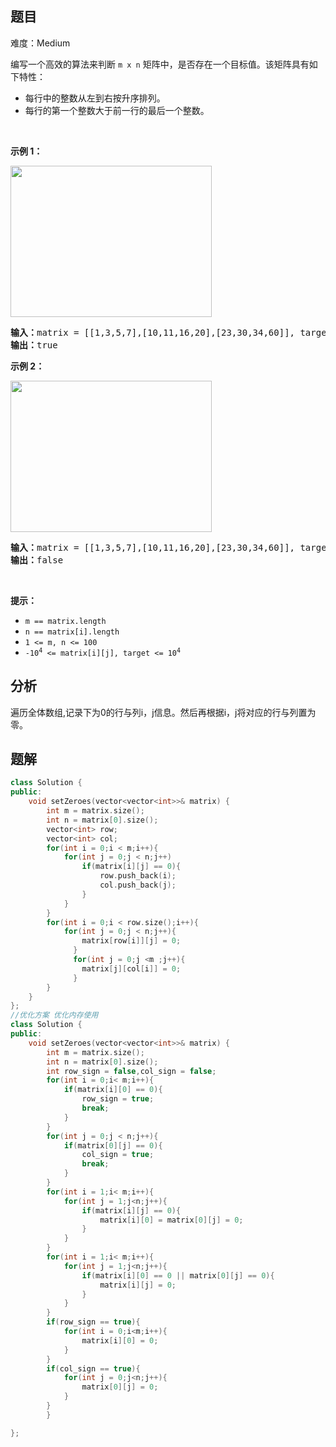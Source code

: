 
## 题目
难度：Medium
<p>编写一个高效的算法来判断 <code>m x n</code> 矩阵中，是否存在一个目标值。该矩阵具有如下特性：</p>

<ul>
	<li>每行中的整数从左到右按升序排列。</li>
	<li>每行的第一个整数大于前一行的最后一个整数。</li>
</ul>

<p> </p>

<p><strong>示例 1：</strong></p>
<img alt="" src="https://assets.leetcode.com/uploads/2020/10/05/mat.jpg" style="width: 322px; height: 242px;" />
<pre>
<strong>输入：</strong>matrix = [[1,3,5,7],[10,11,16,20],[23,30,34,60]], target = 3
<strong>输出：</strong>true
</pre>

<p><strong>示例 2：</strong></p>
<img alt="" src="https://assets.leetcode-cn.com/aliyun-lc-upload/uploads/2020/11/25/mat2.jpg" style="width: 322px; height: 242px;" />
<pre>
<strong>输入：</strong>matrix = [[1,3,5,7],[10,11,16,20],[23,30,34,60]], target = 13
<strong>输出：</strong>false
</pre>

<p> </p>

<p><strong>提示：</strong></p>

<ul>
	<li><code>m == matrix.length</code></li>
	<li><code>n == matrix[i].length</code></li>
	<li><code>1 <= m, n <= 100</code></li>
	<li><code>-10<sup>4</sup> <= matrix[i][j], target <= 10<sup>4</sup></code></li>
</ul>

## 分析
遍历全体数组,记录下为0的行与列i，j信息。然后再根据i，j将对应的行与列置为零。
## 题解
```cpp
class Solution {
public:
    void setZeroes(vector<vector<int>>& matrix) {
        int m = matrix.size();
        int n = matrix[0].size();
        vector<int> row;
        vector<int> col;
        for(int i = 0;i < m;i++){
            for(int j = 0;j < n;j++)
                if(matrix[i][j] == 0){
                    row.push_back(i);
                    col.push_back(j);
                }
            }
        }
        for(int i = 0;i < row.size();i++){
            for(int j = 0;j < n;j++){
                matrix[row[i]][j] = 0;
              }
              for(int j = 0;j <m ;j++){
                matrix[j][col[i]] = 0;
              }
        }
    }
};
//优化方案 优化内存使用
class Solution {
public:
    void setZeroes(vector<vector<int>>& matrix) {
        int m = matrix.size();
        int n = matrix[0].size();
        int row_sign = false,col_sign = false;
        for(int i = 0;i< m;i++){
            if(matrix[i][0] == 0){
                row_sign = true;
                break;
            }
        }
        for(int j = 0;j < n;j++){
            if(matrix[0][j] == 0){
                col_sign = true;
                break;
            }
        }
        for(int i = 1;i< m;i++){
            for(int j = 1;j<n;j++){
                if(matrix[i][j] == 0){
                    matrix[i][0] = matrix[0][j] = 0;
                }
            }
        }
        for(int i = 1;i< m;i++){
            for(int j = 1;j<n;j++){
                if(matrix[i][0] == 0 || matrix[0][j] == 0){
                    matrix[i][j] = 0;
                }
            }
        }
        if(row_sign == true){
            for(int i = 0;i<m;i++){
                matrix[i][0] = 0;
            }
        }
        if(col_sign == true){
            for(int j = 0;j<n;j++){
                matrix[0][j] = 0;
            }
        }
        }

};
```